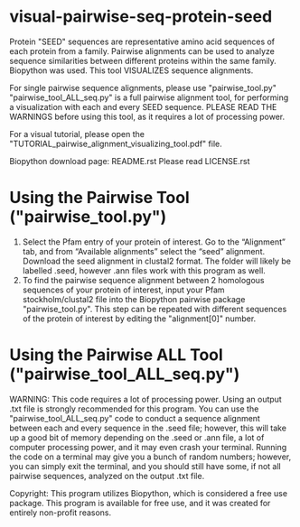 # visual-pairwise-seq-protein-seed
Protein "SEED" sequences are representative amino acid sequences of each protein from a family. Pairwise alignments can be used to analyze sequence similarities between different proteins within the same family.  Biopython was used. This tool VISUALIZES sequence alignments. 

For single pairwise sequence alignments, please use "pairwise_tool.py" 
"pairwise_tool_ALL_seq.py" is a full pairwise alignment tool, for performing a visualization with each and every SEED sequence. PLEASE READ THE WARNINGS before using this tool, as it requires a lot of processing power. 

For a visual tutorial, please open the "TUTORIAL_pairwise_alignment_visualizing_tool.pdf" file. 

Biopython download page: README.rst
Please read LICENSE.rst

# Using the Pairwise Tool ("pairwise_tool.py")
1. Select the Pfam entry of your protein of interest. Go to the “Alignment” tab, and from “Available alignments” select the “seed” alignment. Download the seed alignment in clustal2 format. The folder will likely be labelled .seed, however .ann files work with this program as well. 
2. To find the pairwise sequence alignment between 2 homologous sequences of your protein of interest, input your Pfam stockholm/clustal2 file into the Biopython pairwise package "pairwise_tool.py". This step can be repeated with different sequences of the protein of interest by editing the "alignment[0]" number. 

# Using the Pairwise ALL Tool ("pairwise_tool_ALL_seq.py")
WARNING: This code requires a lot of processing power. Using an output .txt file is strongly recommended for this program. You can use the "pairwise_tool_ALL_seq.py" code to conduct a sequence alignment between each and every sequence in the .seed file; however, this will take up a good bit of memory depending on the .seed or .ann file, a lot of computer processing power, and it may even crash your terminal. Running the code on a terminal may give you a bunch of random numbers; however, you can simply exit the terminal, and you should still have some, if not all pairwise sequences, analyzed on the output .txt file.

Copyright: This program utilizes Biopython, which is considered a free use package. This program is available for free use, and it was created for entirely non-profit reasons. 

